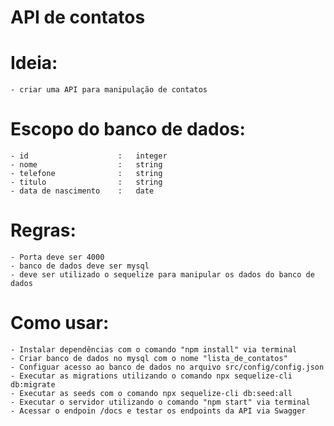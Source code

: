 #   API de contatos

#   Ideia:
    - criar uma API para manipulação de contatos
  
#   Escopo do banco de dados:
    - id                    :   integer
    - nome                  :   string
    - telefone              :   string
    - titulo                :   string
    - data de nascimento    :   date
  
#   Regras:
    - Porta deve ser 4000
    - banco de dados deve ser mysql
    - deve ser utilizado o sequelize para manipular os dados do banco de dados

#   Como usar:
    - Instalar dependências com o comando "npm install" via terminal
    - Criar banco de dados no mysql com o nome "lista_de_contatos"
    - Configuar acesso ao banco de dados no arquivo src/config/config.json
    - Executar as migrations utilizando o comando npx sequelize-cli db:migrate
    - Executar as seeds com o comando npx sequelize-cli db:seed:all
    - Executar o servidor utilizando o comando "npm start" via terminal
    - Acessar o endpoin /docs e testar os endpoints da API via Swagger